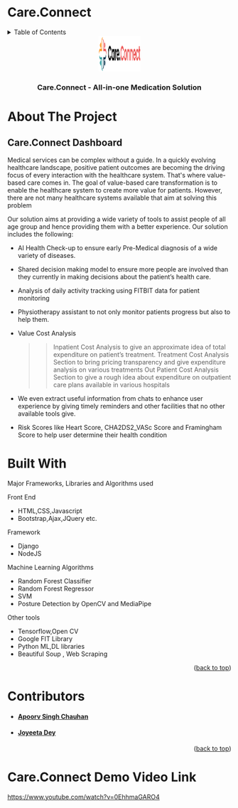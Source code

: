 # Care.Connect

<div id="top"></div>

<!-- TABLE OF CONTENTS -->
<details>
  <summary>Table of Contents</summary>
  <ol>
    <li>
      <a href="#about-the-project">About The Project</a>
      <ul>
        <li><a href="#built-with">Built With</a></li>
      </ul>
    </li>
    <li><a href="#contributors">Contributors</a></li>
    <li><a href="#demovideo">Demo Video Link</a></li>
   
  </ol>
</details>


<div align="center">
  <img src="\Backend\assets\images\logo.svg" alt="Logo" width="95" height="80">

  <h3 align="center">Care.Connect - All-in-one Medication Solution</h3>
</div>

<!-- ABOUT THE PROJECT -->
# About The Project

## Care.Connect Dashboard

Medical services can be complex without a guide. In a quickly evolving healthcare landscape, positive patient outcomes are becoming the driving focus of every interaction with the healthcare system. That's where value-based care comes in. The goal of value-based care transformation is to enable the healthcare system to create more value for patients. However, there are not many healthcare systems available that aim at solving this problem

Our solution aims at providing a wide variety of tools to assist people of all age group and hence providing them with a better experience. Our solution includes the following:

* AI Health Check-up to ensure early Pre-Medical diagnosis of a wide variety of diseases.
* Shared decision making model to ensure more people are involved than they currently in making decisions about the patient’s health care.
* Analysis of daily activity tracking using FITBIT data for patient monitoring
* Physiotherapy assistant to not only monitor patients progress but also to help them.
* Value Cost Analysis
  >> Inpatient Cost Analysis to give an approximate idea of total expenditure on patient’s treatment.
  >> Treatment Cost Analysis Section to bring pricing transparency and give expenditure analysis on various treatments
  >> Out Patient Cost Analysis Section to give a rough idea about expenditure on outpatient care plans available in various hospitals

* We even extract useful information from chats to enhance user experience by giving timely reminders and other facilities that no other available tools give.
* Risk Scores like Heart Score, CHA2DS2_VASc Score and Framingham Score to help user determine their health condition


# Built With

Major Frameworks, Libraries and Algorithms used

Front End
* HTML,CSS,Javascript
* Bootstrap,Ajax,JQuery etc.

Framework
* Django
* NodeJS

Machine Learning Algorithms
* Random Forest Classifier
* Random Forest Regressor
* SVM
* Posture Detection by OpenCV and MediaPipe  

Other tools
* Tensorflow,Open CV
* Google FIT Library
* Python ML,DL libraries
* Beautiful Soup , Web Scraping 

<p align="right">(<a href="#top">back to top</a>)</p>


<!-- CONTACT -->
# Contributors

* <h4 align="left"><a href="https://github.com/apoorv-asc/">Apoorv Singh Chauhan</a></h4>
* <h4 align="left"><a href="https://github.com/joyeetadey">Joyeeta Dey</a></h4>

<p align="right">(<a href="#top">back to top</a>)</p>



# Care.Connect Demo Video Link

https://www.youtube.com/watch?v=0EhhmaGARO4
